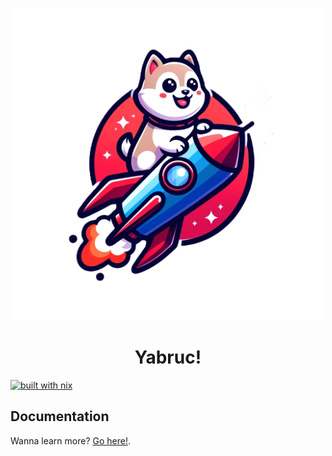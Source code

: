 <p align="center">
    <a href="https://your-website-link.com">
        <img src="./docs/public/yabruc.webp" alt="Your alt text" width="500">
    </a>
    <h1 align="center">Yabruc!</h1>
</p>

[![built with nix](https://builtwithnix.org/badge.svg)](https://builtwithnix.org)

## Documentation

Wanna learn more? [Go here!](https://aitorru.github.io/yabruc/).